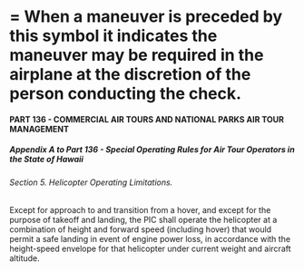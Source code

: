 
# = When a maneuver is preceded by this symbol it indicates the maneuver may be required in the airplane at the discretion of the person conducting the check.
#### PART 136 - COMMERCIAL AIR TOURS AND NATIONAL PARKS AIR TOUR MANAGEMENT
##### Appendix A to Part 136 - Special Operating Rules for Air Tour Operators in the State of Hawaii
###### Section 5. Helicopter Operating Limitations.

Except for approach to and transition from a hover, and except for the purpose of takeoff and landing, the PIC shall operate the helicopter at a combination of height and forward speed (including hover) that would permit a safe landing in event of engine power loss, in accordance with the height-speed envelope for that helicopter under current weight and aircraft altitude.
